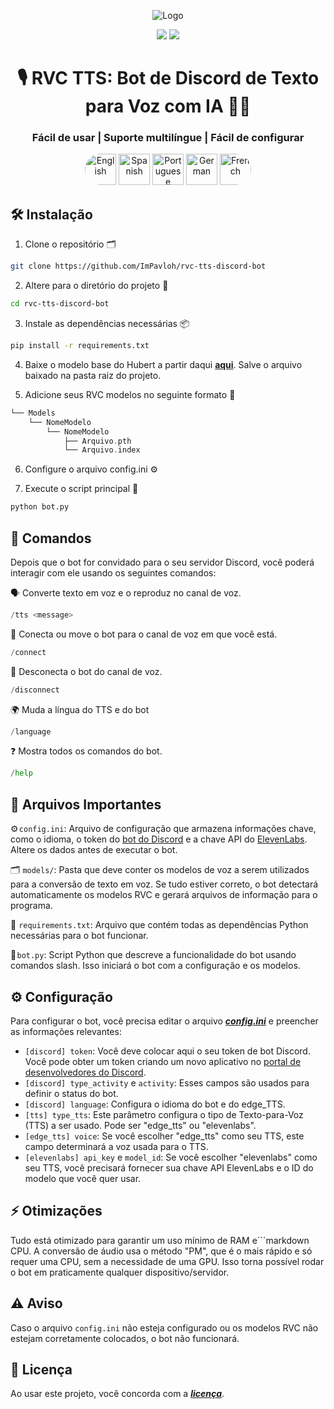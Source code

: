 <div align="center">
  
![Logo](https://support.discord.com/hc/article_attachments/115002567312/Robot.gif)
  
<a href="https://github.com/ImPavloh/rvc-tts-discord-bot" target="_blank"><img src="https://img.shields.io/github/license/impavloh/rvc-tts-discord-bot?style=for-the-badge&logo=github&logoColor=white"></a>
<a href="https://twitter.com/ImPavloh" target="_blank"><img src="https://img.shields.io/badge/Pavloh-%231DA1F2.svg?style=for-the-badge&logo=twitter&logoColor=white"></a>

<h1>🎙️ RVC TTS: Bot de Discord de Texto para Voz com IA 🤖💬</h1>
<h3>Fácil de usar | Suporte multilíngue | Fácil de configurar</h3>
<a href="README.md"><img alt="English" src="https://unpkg.com/language-icons/icons/en.svg" width="50px" style="border-top-left-radius: 25px; border-bottom-left-radius: 25px;"></a>
<a href="README_es.md"><img alt="Spanish" src="https://unpkg.com/language-icons/icons/es.svg" width="50px"></a>
<a href="README_pt.md"><img alt="Portuguese" src="https://unpkg.com/language-icons/icons/pt.svg" width="50px"></a>
<a href="README_de.md"><img alt="German" src="https://unpkg.com/language-icons/icons/de.svg" width="50px"></a>
<a href="README_fr.md"><img alt="French" src="https://unpkg.com/language-icons/icons/fr.svg" width="50px" style="border-top-right-radius: 25px; border-bottom-right-radius: 25px;"></a>
</div>

## 🛠️ Instalação

1. Clone o repositório 🗂️ 
```bash
git clone https://github.com/ImPavloh/rvc-tts-discord-bot
```

2. Altere para o diretório do projeto 📁 
```bash
cd rvc-tts-discord-bot
```

3. Instale as dependências necessárias 📦
```bash
pip install -r requirements.txt
```

4. Baixe o modelo base do Hubert a partir daqui **[aqui](https://huggingface.co/spaces/ImPavloh/RVC-TTS-Demo/resolve/main/hubert_base.pt)**. Salve o arquivo baixado na pasta raiz do projeto.
    
5. Adicione seus RVC modelos no seguinte formato 📂
```Swift
└── Models
    └── NomeModelo
        └── NomeModelo
            ├── Arquivo.pth
            └── Arquivo.index
```

6. Configure o arquivo config.ini ⚙️

7. Execute o script principal 🚀
```bash
python bot.py
```

## 📝 Comandos 

Depois que o bot for convidado para o seu servidor Discord, você poderá interagir com ele usando os seguintes comandos:

🗣️ Converte texto em voz e o reproduz no canal de voz.
```python
/tts <message>
```

🔗 Conecta ou move o bot para o canal de voz em que você está.
```python
/connect
```

🔌 Desconecta o bot do canal de voz.
```python
/disconnect
```

🌍 Muda a língua do TTS e do bot
```python
/language
```

❓ Mostra todos os comandos do bot.
```python
/help
```

## 📄 Arquivos Importantes

⚙️ `config.ini`: Arquivo de configuração que armazena informações chave, como o idioma, o token do [bot do Discord](https://discord.com/developers/applications) e a chave API do [ElevenLabs](https://elevenlabs.io). Altere os dados antes de executar o bot.

🗂️ `models/`: Pasta que deve conter os modelos de voz a serem utilizados para a conversão de texto em voz. Se tudo estiver correto, o bot detectará automaticamente os modelos RVC e gerará arquivos de informação para o programa.

📑 `requirements.txt`: Arquivo que contém todas as dependências Python necessárias para o bot funcionar.

🤖 `bot.py`: Script Python que descreve a funcionalidade do bot usando comandos slash. Isso iniciará o bot com a configuração e os modelos.

## ⚙️ Configuração

Para configurar o bot, você precisa editar o arquivo ***[config.ini](https://github.com/ImPavloh/cpu-rvc-tts-discord-bot/blob/main/config.ini)*** e preencher as informações relevantes:

- `[discord] token`: Você deve colocar aqui o seu token de bot Discord. Você pode obter um token criando um novo aplicativo no [portal de desenvolvedores do Discord](https://discord.com/developers/applications).
- `[discord] type_activity` e `activity`: Esses campos são usados para definir o status do bot.
- `[discord] language`: Configura o idioma do bot e do edge_TTS.
- `[tts] type_tts`: Este parâmetro configura o tipo de Texto-para-Voz (TTS) a ser usado. Pode ser "edge_tts" ou "elevenlabs".
- `[edge_tts] voice`: Se você escolher "edge_tts" como seu TTS, este campo determinará a voz usada para o TTS.
- `[elevenlabs] api_key` e `model_id`: Se você escolher "elevenlabs" como seu TTS, você precisará fornecer sua chave API ElevenLabs e o ID do modelo que você quer usar.

## ⚡ Otimizações

Tudo está otimizado para garantir um uso mínimo de RAM e```markdown
CPU. A conversão de áudio usa o método "PM", que é o mais rápido e só requer uma CPU, sem a necessidade de uma GPU. Isso torna possível rodar o bot em praticamente qualquer dispositivo/servidor.

## ⚠️ Aviso

Caso o arquivo `config.ini` não esteja configurado ou os modelos RVC não estejam corretamente colocados, o bot não funcionará.

## 📝 Licença

Ao usar este projeto, você concorda com a ***[licença](https://github.com/ImPavloh/rvc-tts-discord-bot/blob/main/LICENSE)***.
